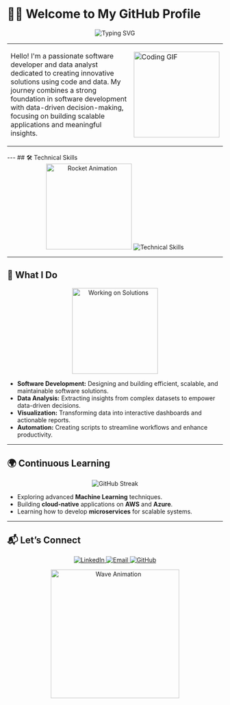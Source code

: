 # 👨‍💻 Welcome to My GitHub Profile  
<p align="center">
  <img src="https://readme-typing-svg.herokuapp.com?font=Fira+Code&size=28&pause=1000&color=F75C7E&center=true&vCenter=true&width=1000&lines=Hi+There!+👋+I'm+a+Software+Developer+Data+Analyst;Building+Scalable+and+Innovative+Solutions!" alt="Typing SVG" />
</p>

<table>
  <tr>
    <td>
      <p align="left"> 
        Hello! I'm a passionate software developer and data analyst dedicated to creating innovative solutions using code and data. My journey combines a strong foundation in software development with data-driven decision-making, focusing on building scalable applications and meaningful insights.
      </p>
    </td>
    <td>
      <p align="left">
        <img src="https://media.giphy.com/media/qgQUggAC3Pfv687qPC/giphy.gif" width="200" alt="Coding GIF" />
      </p>
    </td>
  </tr>
</table>
---
## 🛠️ Technical Skills  

<div align="center">
  <img src="https://media.giphy.com/media/L8K62iTDkzGX6/giphy.gif" width="200" alt="Rocket Animation" />
  <img src="https://skillicons.dev/icons?i=python,javascript,html,css,react,flask,git,github,aws,azure,tableau,powerbi" alt="Technical Skills" />
</div>

---

## 🌟 What I Do  

<div align="center">
  <img src="https://media.giphy.com/media/VTtANKl0beDFQRLDTh/giphy.gif" width="200" alt="Working on Solutions" />
</div>

- **Software Development:** Designing and building efficient, scalable, and maintainable software solutions.  
- **Data Analysis:** Extracting insights from complex datasets to empower data-driven decisions.  
- **Visualization:** Transforming data into interactive dashboards and actionable reports.  
- **Automation:** Creating scripts to streamline workflows and enhance productivity.  

---

## 🌍 Continuous Learning  

<div align="center">
  <img src="https://github-readme-streak-stats.herokuapp.com/?user=yourusername&theme=highcontrast" alt="GitHub Streak" />
</div>

- Exploring advanced **Machine Learning** techniques.  
- Building **cloud-native** applications on **AWS** and **Azure**.  
- Learning how to develop **microservices** for scalable systems.  

---

## 📬 Let’s Connect  

<p align="center">
  <a href="https://linkedin.com/in/wesleyhk" target="_blank">
    <img src="https://img.shields.io/badge/LinkedIn-0077B5?style=for-the-badge&logo=linkedin&logoColor=white" alt="LinkedIn" />
  </a>
  <a href="mailto:hks.wesley@gmail.com">
    <img src="https://img.shields.io/badge/Email-D14836?style=for-the-badge&logo=gmail&logoColor=white" alt="Email" />
  </a>
  <a href="https://github.com/wharuo" target="_blank">
    <img src="https://img.shields.io/badge/GitHub-100000?style=for-the-badge&logo=github&logoColor=white" alt="GitHub" />
  </a>
</p>

<p align="center">
  <img src="https://media.giphy.com/media/j2pOGeGYKe2xCCKwfi/giphy.gif" width="300" alt="Wave Animation" />
</p>

